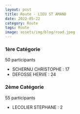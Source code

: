 ```yaml
---
layout: post
title: Route - LIEU ST AMAND
date: 2022-05-22
category: Route
tags: Route
image: assets/img/blog/road.jpeg
---
```


### 1ère Catégorie
50 participants
- SCHERNU CHRISTOPHE : 17
- DEFOSSE HERVE : 24

### 2ème Catégorie
55 participants
- LECOLIER STEPHANE : 2
